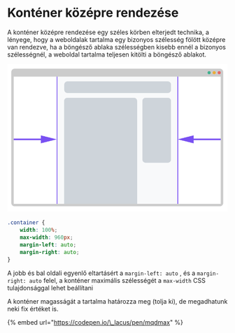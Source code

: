 # Konténer középre rendezése

A konténer középre rendezése egy széles körben elterjedt technika, a lényege, hogy a weboldalak tartalma  egy bizonyos szélesség fölött középre van rendezve, ha a böngésző ablaka szélességben kisebb ennél a bizonyos szélességnél, a weboldal tartalma teljesen kitölti a böngésző ablakot.

![](../.gitbook/assets/layout.png)

```css
.container {
    width: 100%;
    max-width: 960px;
    margin-left: auto;
    margin-right: auto;
}
```

A jobb és bal oldali egyenlő eltartásért a `margin-left: auto` , és a `margin-right: auto` felel, a konténer maximális szélességét a `max-width` CSS tulajdonsággal lehet beállítani

A konténer magasságát a tartalma határozza meg \(tolja ki\), de megadhatunk neki fix értéket is.

{% embed url="https://codepen.io/\_lacus/pen/mqdmax" %}

